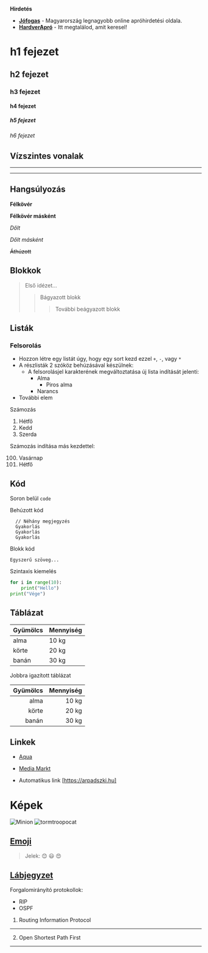 **Hirdetés**

- **[Jófogas](https://jofogas.hu/)** - Magyarország legnagyobb online apróhirdetési oldala.
- __[HardverApró](https://harverapro.hu/)__ - Itt megtalálod, amit keresel!


# h1 fejezet
## h2 fejezet
### h3 fejezet
#### h4 fejezet
##### h5 fejezet
###### h6 fejezet


Vízszintes vonalak
------------
___
----------



## Hangsúlyozás

**Félkövér**

__Félkövér másként__

*Dőlt*

_Dőlt másként_

~~Áthúzott~~


## Blokkok


> Első idézet...
>> Bágyazott blokk
>>> További beágyazott blokk


## Listák

### Felsorolás

+ Hozzon létre egy listát úgy, hogy egy sort kezd ezzel `+`, `-`, vagy `*`
+ A részlisták 2 szóköz behúzásával készülnek:
    - A felsorolásjel karakterének megváltoztatása új lista indítását jelenti:
        * Alma
             - Piros alma
        * Narancs
+ További elem

Számozás

1. Hétfő
2. Kedd
3. Szerda



Számozás indítása más kezdettel:

100. Vasárnap
101. Hétfő


## Kód

Soron belül `code`

Behúzott kód
```
  // Néhány megjegyzés
  Gyakorlás
  Gyakorlás
  Gyakorlás
```

Blokk kód

```
Egyszerű szöveg...
```


Szintaxis kiemelés

```py
for i in range(10):
    print("Hello")
print("Vége")
```

## Táblázat

|**Gyümölcs**|**Mennyiség**|
|----------|---------- |
|alma | 10 kg|
|körte | 20 kg|
|banán | 30 kg|

Jobbra igazított táblázat

|**Gyümölcs**|**Mennyiség**|
|----------:|----------: |
|alma | 10 kg|
|körte | 20 kg|
|banán | 30 kg|

## Linkek

* [Aqua](http://aqua.hu)

* [Media Markt ](http://mediamarkt.hu/)

* Automatikus link [https://arpadszki.hu]


# Képek
![Minion](https://octodex.github.com/images/minion.png)
 ![tormtroopocat](https://https://octodex.github.com/images/stormtroopocat.jpg "The Stormtroopocat")
   


 
## [Emoji](https://github.com/markdown-it/markdown-it-emoji)


> Jelek: :blush: :smiley: :heart_eyes:


## [Lábjegyzet](https://github.com/markdown-it/markdown-it-footnote)
Forgalomirányító protokollok:  
* RIP
* OSPF

1. Routing Information Protocol
--------
2. Open Shortest Path First
--------
